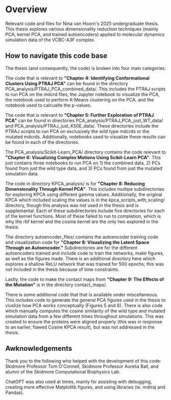 # Overview
Relevant code and files for Nina van Hoorn's 2025 undergraduate thesis. This thesis explores various dimensionality reduction techniques (mainly PCA, kernel PCA, and trained autoencoders) applied to molecular dynamics simulation data of the VCBC-A3F complex. 


## How to navigate this code base
The thesis (and consequently, the code) is broken into four main categories. 

The code that is relevant to **"Chapter 4: Identifying Conformational Clusters Using PTRAJ PCA"** can be found in the directory PCA_analysis/PTRAJ_PCA_combined_data/. This includes the PTRAJ scripts to run PCA on the mdcrd files, the Jupyter notebook to visualize the PCA, the notebook used to perform K-Means clustering on the PCA, and the notebook used to calcualte the p-values.

The code that is relevant to **"Chapter 5: Further Exploration of PTRAJ PCA"** can be found in directories PCA_analysis/PTRAJ_PCA_just_WT_data/ and PCA_analysis/PTRAJ_just_K50E_data/. These directories include the PTRAJ scripts to run PCA on exclusively the wild type mdcrds or the mutated mdcrds. Additionally, notebooks used to visualize these results can be found in each of the directories. 

The PCA_analysis/Scikit-Learn_PCA/ directory contains the code relevant to **"Chapter 6: Visualizing Complex Motions Using Scikit-Learn PCA"**. This just contains three notebooks to run PCA on 1) the combined data, 2) PCs found from just the wild type data, and 3) PCs found from just the mutated simulation data. 

The code in directory KPCA_analysis/ is for **"Chapter 8: Reducing Dimensionality Through Kernel PCA"**. This includes multipe subdirectories for exploring KPCA using different gamma values. Additionally, the original KPCA which included scaling the values is in the kpca_scripts_with_scaling/ directory, though this analysis was not used in the thesis and is supplemental. Each of these subdirectories include five directories for each of the kernel functions. Most of these failed to run to completion, which is why the rbf kernel and the cosine kernel are the only two explored in the thesis. 

The directory autoencoder_files/ contains the autoencoder training code and visualization code for **"Chapter 8: Visualizing the Latent Space Through an Autoencoder."** Subdirectories are for the different autoencoders trained and include code to train the networks, make figures, as well as the figures made. There is an additional directory here which explores a shallow ReLU network that was trained for 500 epochs; this was not included in the thesis because of time constraints. 

Lastly, the code to make the contact maps from **"Chapter 9: The Effects of the Mutation"** is in the directory contact_maps/.

There is some additional code that that is available under miscellaneous. This includes code to generate the general PCA figures used in the thesis to viuslize how PCA works conceptually (Figures 5 and 6). There is also code which manually computes the cosine similarity of the wild type and mutated simulation data from a few different times throughout simulations. This was created to ensure the proteins were aligned properly (this was in response to an earlier, flawed Cosine KPCA result), but was not addressed in the thesis. 


## Awknowledgements
Thank you to the following who helped with the development of this code: Skidmore Professor Tom O'Connell, Skidmore Professor Aurelia Ball, and alumni of the Skidmore Computational Biophysics Lab.

ChatGPT was also used at times, mainly for assisting with debugging, creating more effective Matplotlib figures, and using libraries (ie. mdtraj and Pandas).
